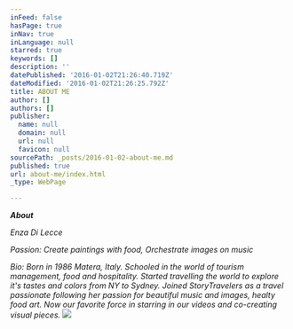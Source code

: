 ```yaml
---
inFeed: false
hasPage: true
inNav: true
inLanguage: null
starred: true
keywords: []
description: ''
datePublished: '2016-01-02T21:26:40.719Z'
dateModified: '2016-01-02T21:26:25.792Z'
title: ABOUT ME
author: []
authors: []
publisher:
  name: null
  domain: null
  url: null
  favicon: null
sourcePath: _posts/2016-01-02-about-me.md
published: true
url: about-me/index.html
_type: WebPage

---
```

**_About_**

_Enza Di Lecce_

_Passion: Create paintings with food, Orchestrate images on music_

_Bio: Born in 1986 Matera, Italy. Schooled in the world of tourism management, food and hospitality. Started travelling the world to explore it's tastes and colors from NY to Sydney. Joined StoryTravelers as a travel passionate following her passion for beautiful music and images, healty food art. Now our favorite force in starring in our videos and co-creating visual pieces._
![](https://the-grid-user-content.s3-us-west-2.amazonaws.com/c7fd64aa-fa10-4631-b265-7a0d25315a42.jpg)